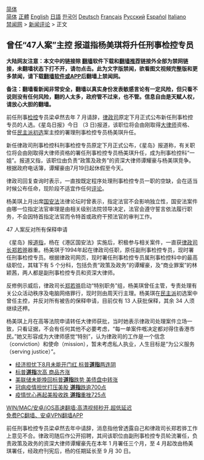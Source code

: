  <!-- 面包屑导航 --> <div class="breadcrumb"><!-- GTranslate: https://gtranslate.io/ -->  <div class="switcher notranslate">  <div class="selected">  <a href="#" onclick="return false;"> 简体</a>  </div>  <div class="option">  <a href="https://www.bannedbook.org" onclick="doGTranslate('zh-CN|zh-CN');jQuery('div.switcher div.selected a').html(jQuery(this).html());return false;" title="简体中文" class="nturl selected"> 简体</a>  <a href="https://www.bannedbook.org/zh-tw/" onclick="doGTranslate('zh-CN|zh-TW');jQuery('div.switcher div.selected a').html(jQuery(this).html());return false;" title="繁體中文" class="nturl"> 正體</a>  <a href="https://www.bannedbook.org/en/" onclick="doGTranslate('zh-CN|en');jQuery('div.switcher div.selected a').html(jQuery(this).html());return false;" title="English" class="nturl"> English</a>  <a href="https://www.bannedbook.org/ja/" onclick="doGTranslate('zh-CN|ja');jQuery('div.switcher div.selected a').html(jQuery(this).html());return false;" title="日本語" class="nturl"> 日語</a>  <a href="https://www.bannedbook.org/ko/" onclick="doGTranslate('zh-CN|ko');jQuery('div.switcher div.selected a').html(jQuery(this).html());return false;" title="한국어" class="nturl"> 한국어</a>  <a href="https://www.bannedbook.org/de/" onclick="doGTranslate('zh-CN|de');jQuery('div.switcher div.selected a').html(jQuery(this).html());return false;" title="Deutsch" class="nturl"> Deutsch</a>  <a href="https://www.bannedbook.org/fr/" onclick="doGTranslate('zh-CN|fr');jQuery('div.switcher div.selected a').html(jQuery(this).html());return false;" title="Français" class="nturl"> Français</a>  <a href="https://www.bannedbook.org/ru/" onclick="doGTranslate('zh-CN|ru');jQuery('div.switcher div.selected a').html(jQuery(this).html());return false;" title="Русский" class="nturl"> Русский</a>  <a href="https://www.bannedbook.org/es/" onclick="doGTranslate('zh-CN|es');jQuery('div.switcher div.selected a').html(jQuery(this).html());return false;" title="Español" class="nturl"> Español</a>  <a href="https://www.bannedbook.org/it/" onclick="doGTranslate('zh-CN|it');jQuery('div.switcher div.selected a').html(jQuery(this).html());return false;" title="Italiano" class="nturl"> Italiano</a>  </div>  </div>      <div class='breadcrumb-sub'><!-- Breadcrumb NavXT 6.3.0 --> <a href="https://www.bannedbook.org/" class="home">禁闻网</a> &gt; <a href="https://www.bannedbook.org/bnews/comments/" class="category">新闻评论</a> &gt; 正文</div></div><h2>曾任“47人案”主控 报道指杨美琪将升任刑事检控专员</h2> <p class="notice"><b>大陆网友注意：本文中的链接除 <a href="https://github.com/bannedbook/fanqiang" >翻墙</a>软件下载和<a href="https://github.com/killgcd/justmysocks/blob/master/README.md">翻墙推荐</a>链接外全部为禁网链接，未翻墙状态下打不开，请勿点击。此为文字版禁闻，欲看图文视频完整版和更多禁闻，请下载<a href="https://github.com/bannedbook/fanqiang">翻墙软件或APP</a>后翻墙上禁闻网。</p><p>备注：翻墙看新闻非常安全，翻墙以真实身份发表敏感言论有一定风险，但只看不说则没有任何风险，翻的人太多，政府管不过来，也不管。信息自由是天赋人权，请放心大胆的翻墙。</b></p>  <div class="entry">  <p>前任刑事<a href="https://www.bannedbook.org/bnews/tag/%E6%A3%80%E6%8E%A7/" class="st_tag internal_tag" rel="tag" title="标签 检控 下的日志">检控</a>专员梁卓然去年 7 月请辞，<a href="https://www.bannedbook.org/bnews/tag/%E5%BE%8B%E6%94%BF%E5%8F%B8/" class="st_tag internal_tag" rel="tag" title="标签 律政司 下的日志">律政司</a>原定下月正式公布新任刑事检控专员的人选。《星岛日报》今日 （3 日)报道，该职位将会由刚取得<a href="https://www.bannedbook.org/bnews/tag/%E5%A4%A7%E5%BE%8B%E5%B8%88/" class="st_tag internal_tag" rel="tag" title="标签 大律师 下的日志">大律师</a>资格、曾任<a href="https://www.bannedbook.org/bnews/tag/%E6%B0%91%E4%B8%BB%E6%B4%BE%E5%88%9D%E9%80%89/" class="st_tag internal_tag" rel="tag" title="标签 民主派初选 下的日志">民主派初选</a>案主控的署理刑事检控专员杨美琪升任。</p> <p>新任律政司刑事检控科刑事检控专员原定下月正式公布，《星岛》报道称，有关职位将会由刚取得大律师资格的署任刑事检控专员杨美琪升任，成为刑事检控科“一姐”。报道又指，该职位由负责“政策及政务”的资深大律师谭耀豪与杨美琪竞争。根据政府电话簿，谭耀豪由7月19日起休假至今天。</p>  <p>律政司回复查询时表示，一直按既定程序处理刑事检控专员一职的空缺，会在适当时候公布任命，现阶段不适宜作任何<span class='wp_keywordlink_affiliate'><a href="https://www.bannedbook.org/bnews/comments/" title="新闻评论" target="_blank">评论</a></span>。</p> <p>杨美琪上月出席<a href="https://www.bannedbook.org/bnews/tag/%e5%9b%bd%e5%ae%89%e6%b3%95/" class="st_tag internal_tag" rel="tag" title="标签 国安法 下的日志">国安法</a>法律论坛时曾表示，指定法官不会影响独立性，国安法案件由哪一位指定法官审理是由相关级别法院领导决定，法官会遵守誓言依法履行职务，不会因特首指定法官而令特首或政府干预法官的审判工作。</p>  <p>47 人案反对所有保释申请</p> <p>《星岛》报<a href="https://www.bannedbook.org/bnews/tag/%E9%81%93%E6%8C%87/" class="st_tag internal_tag" rel="tag" title="标签 道指 下的日志">道指</a>，杨在《港区国安法》实施后，积极参与相关案件，一直获<a href="https://www.bannedbook.org/bnews/tag/%E5%BE%8B%E6%94%BF%E5%8F%B8%E9%95%BF%E9%83%91%E8%8B%A5%E9%AA%85/" class="st_tag internal_tag" rel="tag" title="标签 律政司长郑若骅 下的日志">律政司长郑若骅</a>器重。杨美琪于1994年起在律政司任职，原任副刑事检控专员，现时署任刑事检控专员。根据律政司网页，现时署任刑事检控专员属刑事检控科中的最高级职位，其辖下有 5 个分科，包括负责“政策及政务”的谭耀豪，及“商业罪案”的林颖茜，两人都是副刑事检控专员和资深大律师。</p>  <p>反修例示威后，律政司长<a href="https://www.bannedbook.org/bnews/tag/%E9%83%91%E8%8B%A5%E9%AA%85/" class="st_tag internal_tag" rel="tag" title="标签 郑若骅 下的日志">郑若骅</a>启动“特别职务”组，杨美琪曾任主管，专责处理有关公众活动秩序及电脑网络罪行，现时则由周天行主理。杨美琪在<a href="https://www.bannedbook.org/bnews/tag/%E6%B0%91%E4%B8%BB%E6%B4%BE/" class="st_tag internal_tag" rel="tag" title="标签 民主派 下的日志">民主派</a>初选案中曾任主控，并反对所有被告的保释申请，目前仅有 13 人获批保释，其余 34 人须继续还柙。</p> <p>杨美琪上月在高等法院申请转任大律师获批，当时她表示律政司处理案件立场一致，只看证据，不会有任何其他不必要考虑，“每一单案件嘅决定都对得住香港市民。”她又形容成为大律师感觉“特别”，认为律政司的工作是一个信念（conviction）和使命（mission），暂未考虑私人执业，人生目标是“为公义服务（serving justice）”。</p>  <ul class='op-related-articles' title='相关阅读'> <li><a href='https://www.bannedbook.org/bnews/finance/20210803/1599140.html' target='_blank'>经济担忧下8月未能开门红 标普<b>道指</b>两连阴</a></li> <li><a href='https://www.bannedbook.org/bnews/finance/20210730/1596782.html' target='_blank'>标普<b>道指</b>次高 商品齐涨</a></li> <li><a href='https://www.bannedbook.org/bnews/finance/20210729/1596229.html' target='_blank'>美联储未能挽回标普<b>道指</b>跌势 美债盘中转涨</a></li> <li><a href='https://www.bannedbook.org/bnews/baitai/20210720/1590728.html' target='_blank'>冠病疫情担忧打压美股 <b>道指</b>跌逾700点</a></li> <li><a href='https://www.bannedbook.org/bnews/cnnews/20210720/1590601.html' target='_blank'>疫情忧心再起美股收跌 <b>道指</b>重挫725点</a></li> </ul> <p class="texttj"> <a href="https://github.com/bannedbook/fanqiang/wiki/V2ray%E6%9C%BA%E5%9C%BA" target="_blank">WIN/MAC/安卓/iOS高速翻墙:高清视频秒开,超低延迟</a><br/> <a href="https://github.com/bannedbook/fanqiang/wiki/%E7%A6%81%E9%97%BB%E7%BD%91%E5%AE%89%E5%8D%93%E7%BF%BB%E5%A2%99%E6%96%B0%E9%97%BBAPP" target="_blank">免费PC翻墙、安卓VPN翻墙APP</a></p><p>前任刑事检控专员梁卓然去年中请辞，消息指他曾透露自己和律政司长郑若骅工作上意见不合。律政司随后作公开招聘，其间该职位由副刑事检控专员轮流署任，负责政策及政务的资深大律师谭耀豪先在本年 1 月署任三个月，至 4 月起改由杨美琪署任，经政府刊宪后，杨的任期延长至 9 月 30 日。</p><a name='sharetosocial'></a>  <div style="margin-bottom:5px;padding-bottom:5px;clear:both"> <div id="archive-pix-1" class="banner-ads"> <!-- AuctionX Display platform tag START --> <div id="26318x728x90x621x_ADSLOT2" clicktrack="%%CLICK_URL_ESC%%"></div> <!-- AuctionX Display platform tag END --> </div> <div id="archive-pix-2" class="banner-ads"> <!-- AuctionX Display platform tag START --> <div id="26315x300x250x621x_ADSLOT2" clicktrack="%%CLICK_URL_ESC%%"></div> <!-- AuctionX Display platform tag END --> </div> </div>  <div id="archive-pix-1" class="banner-ads"> <!-- AuctionX Display platform tag START --> <div id="26318x728x90x621x_ADSLOT3" clicktrack="%%CLICK_URL_ESC%%"></div> <!-- AuctionX Display platform tag END --> </div> </div><!--END ENTRY--> 